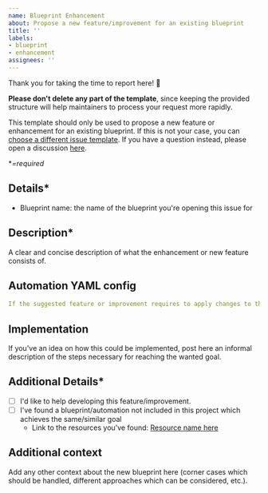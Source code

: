 ```yaml
---
name: Blueprint Enhancement
about: Propose a new feature/improvement for an existing blueprint
title: ''
labels:
- blueprint
- enhancement
assignees: ''
---
```


Thank you for taking the time to report here! :tada:

**Please don't delete any part of the template**, since keeping the provided structure will help maintainers to process your request more rapidly.

This template should only be used to propose a new feature or enhancement for an existing blueprint. If this is not your case, you can [choose a different issue template](https://github.com/EPMatt/awesome-ha-blueprints/issues/new/choose). If you have a question instead, please open a discussion [here](https://github.com/EPMatt/awesome-ha-blueprints/discussions/new).

**=required*

## Details*

- Blueprint name: the name of the blueprint you're opening this issue for

## Description*

A clear and concise description of what the enhancement or new feature consists of.

## Automation YAML config

```yaml
If the suggested feature or improvement requires to apply changes to the blueprint inputs section, please provide the sample yaml configuration for an automation using the updated blueprint.
```

## Implementation

If you've an idea on how this could be implemented, post here an informal description of the steps necessary for reaching the wanted goal.

## Additional Details*

- [ ] I'd like to help developing this feature/improvement.
- [ ] I've found a blueprint/automation not included in this project which achieves the same/similar goal
  - Link to the resources you've found: [Resource name here](https://link-goes-here)

## Additional context

Add any other context about the new blueprint here (corner cases which should be handled, different approaches which can be considered, etc.).
